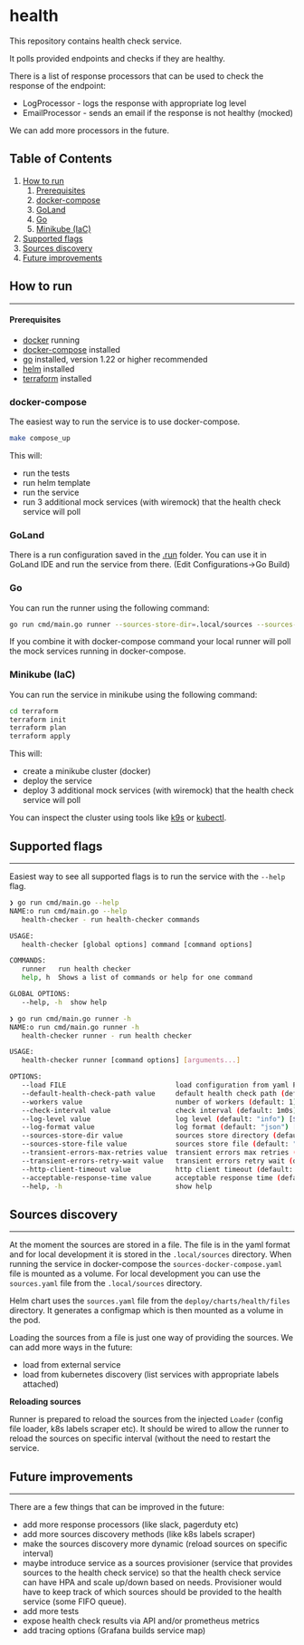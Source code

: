 # health

This repository contains health check service. 

It polls provided endpoints and checks if they are healthy.

There is a list of response processors that can be used to check the response of the endpoint:
 * LogProcessor - logs the response with appropriate log level
 * EmailProcessor - sends an email if the response is not healthy (mocked)

We can add more processors in the future.

## Table of Contents
1. [How to run](#how-to-run)
    1. [Prerequisites](#prerequisites)
    2. [docker-compose](#docker-compose)
    3. [GoLand](#goland)
    4. [Go](#go)
    5. [Minikube (IaC)](#minikube-iac)
2. [Supported flags](#supported-flags)
3. [Sources discovery](#sources-discovery)
4. [Future improvements](#future-improvements)

## How to run

---

#### Prerequisites
  * [docker](https://docs.docker.com/get-docker/) running
  * [docker-compose](https://docs.docker.com/compose/install/) installed
  * [go](https://golang.org/doc/install) installed, version 1.22 or higher recommended
  * [helm](https://helm.sh/docs/intro/install/) installed
  * [terraform](https://learn.hashicorp.com/tutorials/terraform/install-cli) installed

### docker-compose
The easiest way to run the service is to use docker-compose.

```bash
make compose_up
```

This will:
  * run the tests
  * run helm template
  * run the service
  * run 3 additional mock services (with wiremock) that the health check service will poll

### GoLand

There is a run configuration saved in the [.run](.run) folder. You can use it in GoLand IDE and run the service from there.
(Edit Configurations->Go Build)

### Go

You can run the runner using the following command:

```bash
go run cmd/main.go runner --sources-store-dir=.local/sources --sources-store-file=sources.json
```

If you combine it with docker-compose command your local runner will poll the mock services running in docker-compose.

### Minikube (IaC)

You can run the service in minikube using the following command:

```bash
cd terraform
terraform init
terraform plan
terraform apply
```

This will:
  * create a minikube cluster (docker)
  * deploy the service
  * deploy 3 additional mock services (with wiremock) that the health check service will poll

You can inspect the cluster using tools like [k9s](https://github.com/derailed/k9s) or 
[kubectl](https://kubernetes.io/docs/reference/kubectl/overview/).

## Supported flags

---

Easiest way to see all supported flags is to run the service with the `--help` flag.

```bash
❯ go run cmd/main.go --help
NAME:o run cmd/main.go --help                                                                                                                                                                                                                                                                                                                               ─╯
   health-checker - run health-checker commands

USAGE:
   health-checker [global options] command [command options] 

COMMANDS:
   runner   run health checker
   help, h  Shows a list of commands or help for one command

GLOBAL OPTIONS:
   --help, -h  show help
```

```bash
❯ go run cmd/main.go runner -h
NAME:o run cmd/main.go runner -h                                                                                                                                                                                                                                                                                                                            ─╯
   health-checker runner - run health checker

USAGE:
   health-checker runner [command options] [arguments...]

OPTIONS:
   --load FILE                           load configuration from yaml FILE [$LOAD]
   --default-health-check-path value     default health check path (default: "/health") [$DEFAULT_HEALTH_CHECK_PATH]
   --workers value                       number of workers (default: 1) [$WORKERS]
   --check-interval value                check interval (default: 1m0s) [$CHECK_INTERVAL]
   --log-level value                     log level (default: "info") [$LOG_LEVEL]
   --log-format value                    log format (default: "json") [$LOG_FORMAT]
   --sources-store-dir value             sources store directory (default: "/sources") [$SOURCES_STORE_DIR]
   --sources-store-file value            sources store file (default: "sources.yaml") [$SOURCES_STORE_FILE]
   --transient-errors-max-retries value  transient errors max retries (default: 3) [$TRANSIENT_ERRORS_MAX_RETRIES]
   --transient-errors-retry-wait value   transient errors retry wait (default: 1s) [$TRANSIENT_ERRORS_RETRY_WAIT]
   --http-client-timeout value           http client timeout (default: 5s) [$HTTP_CLIENT_TIMEOUT]
   --acceptable-response-time value      acceptable response time (default: 3s) [$ACCEPTABLE_RESPONSE_TIME]
   --help, -h                            show help
```

## Sources discovery

---

At the moment the sources are stored in a file. The file is in the yaml format and for local development it is stored 
in the `.local/sources` directory. When running the service in docker-compose the `sources-docker-compose.yaml` file 
is mounted as a volume. For local development you can use the `sources.yaml` file from the `.local/sources` directory.

Helm chart uses the `sources.yaml` file from the `deploy/charts/health/files` directory. It generates a configmap 
which is then mounted as a volume in the pod.

Loading the sources from a file is just one way of providing the sources. We can add more ways in the future:
 * load from external service 
 * load from kubernetes discovery (list services with appropriate labels attached)

**Reloading sources**

Runner is prepared to reload the sources from the injected `Loader` (config file loader, k8s labels scraper etc). 
It should be wired to allow the runner to reload the sources on specific interval (without the need to restart the service.

## Future improvements

---

There are a few things that can be improved in the future:
 * add more response processors (like slack, pagerduty etc)
 * add more sources discovery methods (like k8s labels scraper)
 * make the sources discovery more dynamic (reload sources on specific interval)
 * maybe introduce service as a sources provisioner (service that provides sources to the health check service)
   so that the health check service can have HPA and scale up/down based on needs. Provisioner would have to keep
   track of which sources should be provided to the health service (some FIFO queue).
 * add more tests
 * expose health check results via API and/or prometheus metrics
 * add tracing options (Grafana builds service map)
